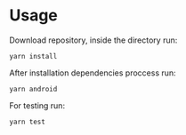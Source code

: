 # Usage

Download repository, inside the directory run:

```
yarn install
```

After installation dependencies proccess run:

```
yarn android
```

For testing run:

```
yarn test
```
